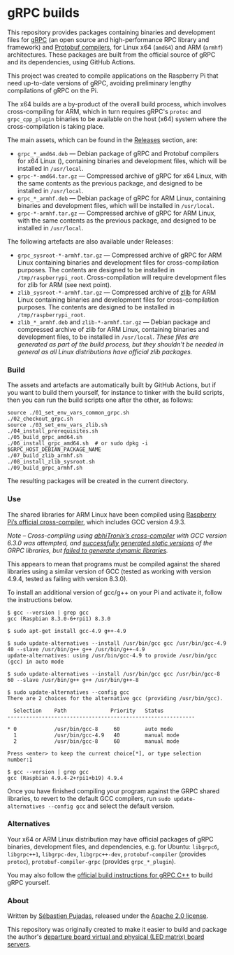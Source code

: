 # gRPC builds

This repository provides packages containing binaries and development files for [gRPC](https://github.com/grpc/grpc) (an open source and high-performance RPC library and framework) and [Protobuf compilers](https://github.com/protocolbuffers/protobuf), for Linux x64 (`amd64`) and ARM (`armhf`) architectures. These packages are built from the official source of gRPC and its dependencies, using GitHub Actions.

This project was created to compile applications on the Raspberry Pi that need up-to-date versions of gRPC, avoiding preliminary lengthy compilations of gRPC on the Pi.

The x64 builds are a by-product of the overall build process, which involves cross-compiling for ARM, which in turn requires gRPC's `protoc` and `grpc_cpp_plugin` binaries to be available on the host (x64) system where the cross-compilation is taking place.



The main assets, which can be found in the [Releases](https://github.com/spujadas/grpc-builds/releases) section, are:

- `grpc_*_amd64.deb` — Debian package of gRPC and Protobuf compilers for x64 Linux (), containing binaries and development files, which will be installed in `/usr/local`.
- `grpc-*-amd64.tar.gz` — Compressed archive of gRPC for x64 Linux, with the same contents as the previous package, and designed to be installed in `/usr/local`.
- `grpc_*_armhf.deb` — Debian package of gRPC for ARM Linux, containing binaries and development files, which will be installed in `/usr/local`.
- `grpc-*-armhf.tar.gz` — Compressed archive of gRPC for ARM Linux, with the same contents as the previous package, and designed to be installed in `/usr/local`.



The following artefacts are also available under Releases:

- `grpc_sysroot-*-armhf.tar.gz` — Compressed archive of gRPC for ARM Linux containing binaries and development files for cross-compilation purposes. The contents are designed to be installed in `/tmp/raspberrypi_root`. Cross-compilation will require development files for zlib for ARM (see next point).
- `zlib_sysroot-*-armhf.tar.gz` — Compressed archive of [zlib](https://github.com/madler/zlib) for ARM Linux containing binaries and development files for cross-compilation purposes. The contents are designed to be installed in `/tmp/raspberrypi_root`.
- `zlib_*_armhf.deb` and `zlib-*-armhf.tar.gz` — Debian package and compressed archive of zlib for ARM Linux, containing binaries and development files, to be installed in `/usr/local`. *These files are generated as part of the build process, but they shouldn't be needed in general as all Linux distributions have official zlib packages.*



### Build

The assets and artefacts are automatically built by GitHub Actions, but if you want to build them yourself, for instance to tinker with the build scripts, then you can run the build scripts one after the other, as follows:

```
source ./01_set_env_vars_common_grpc.sh
./02_checkout_grpc.sh
source ./03_set_env_vars_zlib.sh
./04_install_prerequisites.sh
./05_build_grpc_amd64.sh
./06_install_grpc_amd64.sh  # or sudo dpkg -i $GRPC_HOST_DEBIAN_PACKAGE_NAME
./07_build_zlib_armhf.sh
./08_install_zlib_sysroot.sh
./09_build_grpc_armhf.sh
```

The resulting packages will be created in the current directory.



### Use

The shared libraries for ARM Linux have been compiled using [Raspberry Pi’s official cross-compiler](https://github.com/raspberrypi/tools), which includes GCC version 4.9.3.

*Note – Cross-compiling using [abhiTronix’s cross-compiler](https://github.com/abhiTronix/raspberry-pi-cross-compilers/) with GCC version 6.3.0 was attempted, and [successfully generated static versions](https://github.com/spujadas/grpc-builds/commit/e9ccaf115aa6817ae0ca797885ee3882ed837628) of the GRPC libraries, but [failed to generate dynamic libraries](https://github.com/spujadas/grpc-builds/commit/f18bb7dd381ed253b2ade87eb530e54a7b391009).* 

This appears to mean that programs must be compiled against the shared libraries using a similar version of GCC (tested as working with version 4.9.4, tested as failing with version 8.3.0).

To install an additional version of gcc/g++ on your Pi and activate it, follow the instructions below.

```
$ gcc --version | grep gcc
gcc (Raspbian 8.3.0-6+rpi1) 8.3.0

$ sudo apt-get install gcc-4.9 g++-4.9

$ sudo update-alternatives --install /usr/bin/gcc gcc /usr/bin/gcc-4.9 40 --slave /usr/bin/g++ g++ /usr/bin/g++-4.9
update-alternatives: using /usr/bin/gcc-4.9 to provide /usr/bin/gcc (gcc) in auto mode

$ sudo update-alternatives --install /usr/bin/gcc gcc /usr/bin/gcc-8 60 --slave /usr/bin/g++ g++ /usr/bin/g++-8

$ sudo update-alternatives --config gcc
There are 2 choices for the alternative gcc (providing /usr/bin/gcc).

  Selection    Path              Priority   Status
------------------------------------------------------------

* 0            /usr/bin/gcc-8     60        auto mode
  1            /usr/bin/gcc-4.9   40        manual mode
  2            /usr/bin/gcc-8     60        manual mode

Press <enter> to keep the current choice[*], or type selection number:1

$ gcc --version | grep gcc
gcc (Raspbian 4.9.4-2+rpi1+b19) 4.9.4
```

Once you have finished compiling your program against the GRPC shared libraries, to revert to the default GCC compilers, run `sudo update-alternatives --config gcc` and select the default version.



### Alternatives

Your x64 or ARM Linux distribution may have official packages of gRPC binaries, development files, and dependencies, e.g. for Ubuntu: `libgrpc6`, `libgrpc++1`, `libgrpc-dev`, `libgrpc++-dev`, `protobuf-compiler` (provides `protoc`), `protobuf-compiler-grpc` (provides `grpc_*_plugin`).

You may also follow the [official build instructions for gRPC C++](https://github.com/grpc/grpc/blob/master/BUILDING.md) to build gRPC yourself.



### About

Written by [Sébastien Pujadas](https://pujadas.net/), released under the [Apache 2.0 license](https://github.com/spujadas/grpc-build/blob/master/LICENSE).

This repository was originally created to make it easier to build and package the author's [departure board virtual and physical (LED matrix) board servers](https://github.com/spujadas/departure-board-servers-cpp).